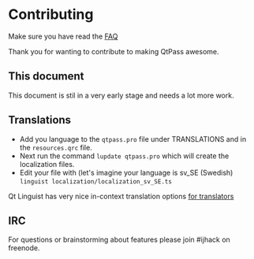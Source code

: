 # Contributing

Make sure you have read the [FAQ](doc/FAQ.md)

Thank you for wanting to contribute to making QtPass awesome.

## This document

This document is stil in a very early stage and needs a lot more work.

## Translations

* Add you language to the `qtpass.pro` file
  under TRANSLATIONS and in the `resources.qrc` file.
* Next run the command `lupdate qtpass.pro` which will create the localization files.
* Edit your file with (let's imagine your language is sv_SE (Swedish)
  `linguist localization/localization_sv_SE.ts`

Qt Linguist has very nice in-context translation options [for translators](https://doc-snapshots.qt.io/qt5-5.6/linguist-translators.html)

## IRC

For questions or brainstorming about features please join #ijhack on freenode.
